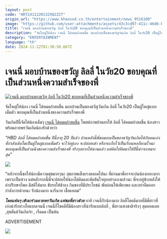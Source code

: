 ```yaml
---
layout: post
code: "ART2411220132XQ2Z2T"
origin_url: "https://www.khaosod.co.th/entertainment/news_9516100"
image: "https://github.com/user-attachments/assets/43c3cd97-411c-46d6-b000-c5e55a99eef3"
title: "เจนนี่ มอบบ้านของขวัญ ลิลลี่ ในวัย20 ขอบคุณที่เป็นส่วนหนึ่งความสำเร็จของพี่"
description: "จัดใหญ่ให้น้อง เจนนี่ ได้หมดถ้าสดชื่น มอบบ้านเป็นของขวัญวันเกิด ลิลลี่ ในวัย20 เป็นผู้ใหญ่แบบเต็มตัว ขอบคุณที่เป็นส่วนหนึ่งของความสำเร็จของพี่"
category: "ENTERTAINMENT"
language: "th"
date: 2024-11-22T01:38:50.667Z
---
```


# เจนนี่ มอบบ้านของขวัญ ลิลลี่ ในวัย20 ขอบคุณที่เป็นส่วนหนึ่งความสำเร็จของพี่

[![เจนนี่ มอบบ้านของขวัญ ลิลลี่ ในวัย20 ขอบคุณที่เป็นส่วนหนึ่งความสำเร็จของพี่](https://www.khaosod.co.th/wpapp/uploads/2024/11/janbdlyhome2211679998.jpg "เจนนี่ มอบบ้านของขวัญ ลิลลี่ ในวัย20 ขอบคุณที่เป็นส่วนหนึ่งความสำเร็จของพี่")](https://www.khaosod.co.th/wpapp/uploads/2024/11/janbdlyhome2211679998.jpg)

จัดใหญ่ให้น้อง เจนนี่ ได้หมดถ้าสดชื่น มอบบ้านเป็นของขวัญวันเกิด ลิลลี่ ในวัย20 เป็นผู้ใหญ่แบบเต็มตัว ขอบคุณที่เป็นส่วนหนึ่งของความสำเร็จของพี่

วันเกิดปีนี้จัดให้น้องเต็มๆ [เจนนี่ ได้หมดถ้าสดชื่น](https://www.instagram.com/janey_suwannaket/) โพสต์ภาพบ้านยกให้ ลิลลี่ ได้หมดถ้าสดชื่น น้องสาว พร้อมอวยพรวันเกิดน้องรักด้วยว่า

_“HBD ลิลลี่ ได้หมดถ้าสดชื่น ปีนี้อายุ 20 ปีแล้ว บ้านหลังนี้พี่ขอมอบเป็นของขวัญวันเกิดให้กับคนเก่งที่กำลังเติบโตเป็นผู้ใหญ่แบบเต็มตัว จะไว้อยู่เอง จะปล่อยเช่า หรือจะเก็บไว้เป็นเรือนหอก็ตามใจนะ ขอบคุณที่เป็นส่วนนึงของความสำเร็จของพี่ จริงๆอยากให้นานแล้ว แต่คิดไปคิดมาให้ปีนี้น่าจะเหมาะสุด”_

[![](https://www.khaosod.co.th/wpapp/uploads/2024/11/janbdlyhome2211671.jpg)](https://www.khaosod.co.th/wpapp/uploads/2024/11/janbdlyhome2211671.jpg)

“หลังจากนี้ขอให้น้องมีความสุขมากๆนะ สุขภาพแข็งแรงตลอดไปนะ ที่ผ่านมาพี่อาจจะบ่นน้องเยอะมากเพราะเป็นห่วง แต่หลังจากนี้พี่จะปล่อยให้น้องได้คิดและตัดสินใจทุกอย่างเองแล้วนะ พี่จะอยู่ข้างหลังให้คำปรึกษาก็พอ มีสติให้มาก ขับรถให้ช้าลง กินของที่มีประโยชน์ พักผ่อนให้เพียงพอ และอย่าลืมออกกำลังกายด้วยนะ รักน้องมาก นารีนาท เชื้อแหลม”

_**โดยแฟนๆ เข้ามาร่วมอวยพรวันเกิด แห่ชมพี่สาวด้วย**_ อาทิ เจนนี่รักน้องมาก ลิลลี่โชคดีมากที่มีพี่สาวที่เก่งน่ารักห่วงใยแบบเจนนี่ เจนนี่ก็โชคดีที่มีน้องสาวที่น่ารักแบบลิลลี่ , พี่สาวแห่งชาติจริงๆ สุดยอดเลย ,สุขสันต์วันเกิดจ้า , เริ่ดดด เป็นต้น

ADVERTISEMENT

[![](https://www.khaosod.co.th/wpapp/uploads/2024/11/janbdlyhome22116711.jpg)](https://www.khaosod.co.th/wpapp/uploads/2024/11/janbdlyhome22116711.jpg)